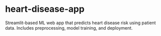 # heart-disease-app
Streamlit-based ML web app that predicts heart disease risk using patient data. Includes preprocessing, model training, and deployment.
